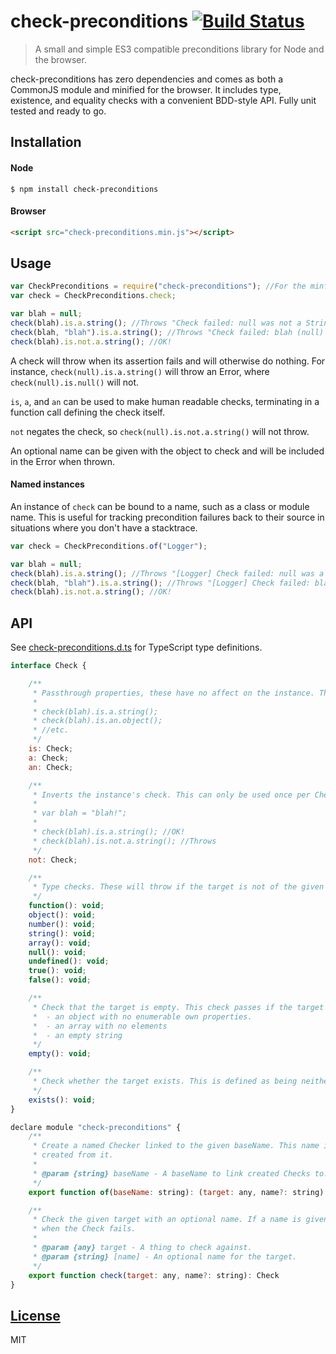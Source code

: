 # check-preconditions [![Build Status](https://travis-ci.org/pnann/check-preconditions.svg)](https://travis-ci.org/pnann/check-preconditions)

> A small and simple ES3 compatible preconditions library for Node and the browser.

check-preconditions has zero dependencies and comes as both a CommonJS module and minified for the browser. It includes
type, existence, and equality checks with a convenient BDD-style API. Fully unit tested and ready to go.

## Installation

#### Node

```console
$ npm install check-preconditions
```

#### Browser

```html
<script src="check-preconditions.min.js"></script>
```

## Usage

```javascript
var CheckPreconditions = require("check-preconditions"); //For the minfied version: window.CheckPreconditions
var check = CheckPreconditions.check;

var blah = null;
check(blah).is.a.string(); //Throws "Check failed: null was not a String"
check(blah, "blah").is.a.string(); //Throws "Check failed: blah (null) was not a String"
check(blah).is.not.a.string(); //OK!
```

A check will throw when its assertion fails and will otherwise do nothing. For instance, `check(null).is.a.string()`
will throw an Error, where `check(null).is.null()` will not.

`is`, `a`, and `an` can be used to make human readable checks, terminating in a function call defining the check itself.

`not` negates the check, so `check(null).is.not.a.string()` will not throw.

An optional name can be given with the object to check and will be included in the Error when thrown.

#### Named instances

An instance of `check` can be bound to a name, such as a class or module name. This is useful for tracking precondition
failures back to their source in situations where you don't have a stacktrace.

```javascript
var check = CheckPreconditions.of("Logger");

var blah = null;
check(blah).is.a.string(); //Throws "[Logger] Check failed: null was a String"
check(blah, "blah").is.a.string(); //Throws "[Logger] Check failed: blah (null) was not a String"
check(blah).is.not.a.string(); //OK!
```
   
## API

See [check-preconditions.d.ts](check-preconditions.d.ts) for TypeScript type definitions.

```javascript
interface Check {

    /**
     * Passthrough properties, these have no affect on the instance. They can be called ad nauseum and in any order.
     *
     * check(blah).is.a.string();
     * check(blah).is.an.object();
     * //etc.
     */
    is: Check;
    a: Check;
    an: Check;

    /**
     * Inverts the instance's check. This can only be used once per Check instance, so you can't not not something.
     *
     * var blah = "blah!";
     *
     * check(blah).is.a.string(); //OK!
     * check(blah).is.not.a.string(); //Throws
     */
    not: Check;

    /**
     * Type checks. These will throw if the target is not of the given type. Number includes NaN.
     */
    function(): void;
    object(): void;
    number(): void;
    string(): void;
    array(): void;
    null(): void;
    undefined(): void;
    true(): void;
    false(): void;

    /**
     * Check that the target is empty. This check passes if the target is any of the following:
     *  - an object with no enumerable own properties.
     *  - an array with no elements
     *  - an empty string
     */
    empty(): void;

    /**
     * Check whether the target exists. This is defined as being neither null nor undefined.
     */
    exists(): void;
}

declare module "check-preconditions" {
    /**
     * Create a named Checker linked to the given baseName. This name is included in the Error thrown from all Checks
     * created from it.
     *
     * @param {string} baseName - A baseName to link created Checks to. Usually a Class or Module name.
     */
    export function of(baseName: string): (target: any, name?: string) => Check

    /**
     * Check the given target with an optional name. If a name is given it will be included in the Error thrown
     * when the Check fails.
     *
     * @param {any} target - A thing to check against.
     * @param {string} [name] - An optional name for the target.
     */
    export function check(target: any, name?: string): Check
}
```

## [License](LICENSE)
MIT
